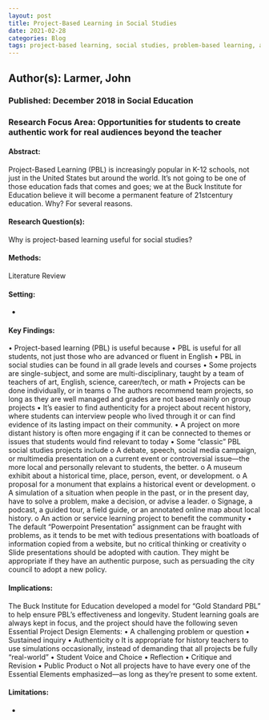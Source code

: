 ```yaml
---
layout: post
title: Project-Based Learning in Social Studies
date: 2021-02-28
categories: Blog
tags: project-based learning, social studies, problem-based learning, authenticity, history
---
```


## Author(s): Larmer, John

### Published: December 2018 in Social Education

### Research Focus Area: Opportunities for students to create authentic work for real audiences beyond the teacher

#### Abstract:
Project-Based Learning (PBL) is increasingly popular in K-12 schools, not just in the United States but around the world. It’s not going to be one of those education fads that comes and goes; we at the Buck Institute for Education believe it will become a permanent feature of 21stcentury education. Why? For several reasons.


#### Research Question(s):
Why is project-based learning useful for social studies?


#### Methods:
Literature Review


#### Setting:
-


#### Key Findings:
• Project-based learning (PBL) is useful because • PBL is useful for all students, not just those who are advanced or fluent in English • PBL in social studies can be found in all grade levels and courses • Some projects are single-subject, and some are multi-disciplinary, taught by a team of teachers of art, English, science, career/tech, or math • Projects can be done individually, or in teams o The authors recommend team projects, so long as they are well managed and grades are not based mainly on group projects • It’s easier to find authenticity for a project about recent history, where students can interview people who lived through it or can find evidence of its lasting impact on their community.  • A project on more distant history is often more engaging if it can be connected to themes or issues that students would find relevant to today • Some “classic” PBL social studies projects include o A debate, speech, social media campaign, or multimedia presentation on a current event or controversial issue—the more local and personally relevant to students, the better. o A museum exhibit about a historical time, place, person, event, or development. o A proposal for a monument that explains a historical event or development. o A simulation of a situation when people in the past, or in the present day, have to solve a problem, make a decision, or advise a leader. o Signage, a podcast, a guided tour, a field guide, or an annotated online map about local history. o An action or service learning project to benefit the community • The default “Powerpoint Presentation” assignment can be fraught with problems, as it tends to be met with tedious presentations with boatloads of information copied from a website, but no critical thinking or creativity o Slide presentations should be adopted with caution. They might be appropriate if they have an authentic purpose, such as persuading the city council to adopt a new policy. 


#### Implications:
The Buck Institute for Education developed a model for “Gold Standard PBL” to help ensure PBL’s effectiveness and longevity. Student learning goals are always kept in focus, and the project should have the following seven Essential Project Design Elements: • A challenging problem or question • Sustained inquiry • Authenticity o It is appropriate for history teachers to use simulations occasionally, instead of demanding that all projects be fully “real-world” • Student Voice and Choice • Reflection • Critique and Revision • Public Product o Not all projects have to have every one of the Essential Elements emphasized—as long as they’re present to some extent. 


#### Limitations:
-


